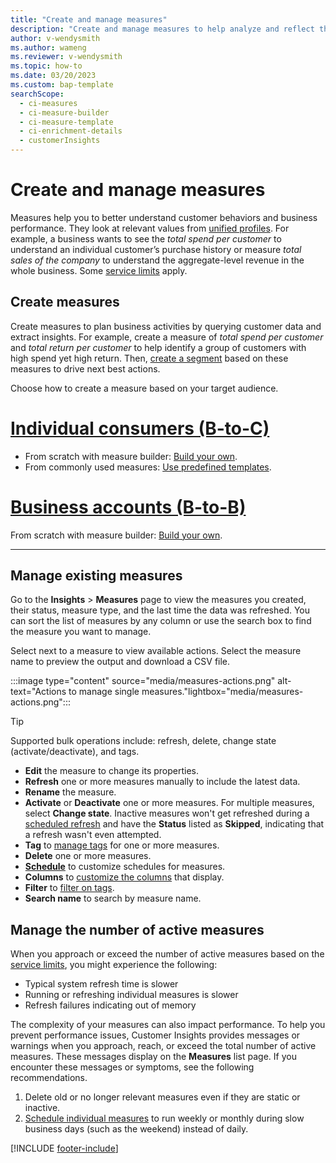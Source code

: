 ```yaml
---
title: "Create and manage measures"
description: "Create and manage measures to help analyze and reflect the performance of your business."
author: v-wendysmith
ms.author: wameng
ms.reviewer: v-wendysmith
ms.topic: how-to
ms.date: 03/20/2023
ms.custom: bap-template
searchScope: 
  - ci-measures
  - ci-measure-builder
  - ci-measure-template
  - ci-enrichment-details
  - customerInsights
---
```


# Create and manage measures

Measures help you to better understand customer behaviors and business performance. They look at relevant values from [unified profiles](data-unification.md). For example, a business wants to see the *total spend per customer* to understand an individual customer’s purchase history or measure *total sales of the company* to understand the aggregate-level revenue in the whole business. Some [service limits](/dynamics365/customer-insights/service-limits) apply.

## Create measures

Create measures to plan business activities by querying customer data and extract insights. For example, create a measure of *total spend per customer* and *total return per customer* to help identify a group of customers with high spend yet high return. Then, [create a segment](segments.md) based on these measures to drive next best actions.

Choose how to create a measure based on your target audience.

# [Individual consumers (B-to-C)](#tab/b2c)

- From scratch with measure builder: [Build your own](measure-builder.md).
- From commonly used measures: [Use predefined templates](measure-templates.md).

# [Business accounts (B-to-B)](#tab/b2b)

From scratch with measure builder: [Build your own](measure-builder.md).

---

## Manage existing measures

Go to the **Insights** > **Measures** page to view the measures you created, their status, measure type, and the last time the data was refreshed. You can sort the list of measures by any column or use the search box to find the measure you want to manage.

Select next to a measure to view available actions. Select the measure name to preview the output and download a CSV file.

:::image type="content" source="media/measures-actions.png" alt-text="Actions to manage single measures."lightbox="media/measures-actions.png":::

> [!TIP]
> Supported bulk operations include: refresh, delete, change state (activate/deactivate), and tags.

- **Edit** the measure to change its properties.
- **Refresh** one or more measures manually to include the latest data.
- **Rename** the measure.
- **Activate** or **Deactivate** one or more measures. For multiple measures, select **Change state**. Inactive measures won't get refreshed during a [scheduled refresh](schedule-refresh.md) and have the **Status** listed as **Skipped**, indicating that a refresh wasn't even attempted.
- **Tag** to [manage tags](work-with-tags-columns.md#manage-tags) for one or more measures.
- **Delete** one or more measures.
- [**Schedule**](measures-schedule.md) to customize schedules for measures.
- **Columns** to [customize the columns](work-with-tags-columns.md#customize-columns) that display.
- **Filter** to [filter on tags](work-with-tags-columns.md#filter-on-tags).
- **Search name** to search by measure name.

## Manage the number of active measures

When you approach or exceed the number of active measures based on the [service limits](service-limits.md), you might experience the following:

- Typical system refresh time is slower
- Running or refreshing individual measures is slower
- Refresh failures indicating out of memory

The complexity of your measures can also impact performance. To help you prevent performance issues, Customer Insights provides messages or warnings when you approach, reach, or exceed the total number of active measures. These messages display on the **Measures** list page. If you encounter these messages or symptoms, see the following recommendations.

1. Delete old or no longer relevant measures even if they are static or inactive.
1. [Schedule individual measures](measures-schedule.md) to run weekly or monthly during slow business days (such as the weekend) instead of daily.


[!INCLUDE [footer-include](includes/footer-banner.md)]
